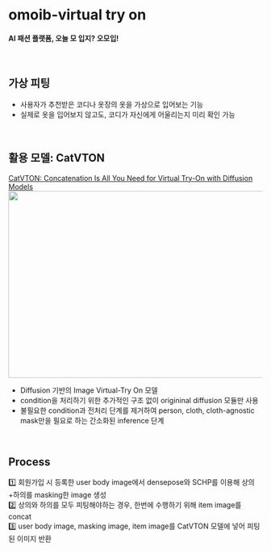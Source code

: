 # omoib-virtual try on
**AI 패션 플랫폼, 오늘 모 입지? 오모입!**
<br>
<br>
<br>

## 가상 피팅
- 사용자가 추천받은 코디나 옷장의 옷을 가상으로 입어보는 기능
- 실제로 옷을 입어보지 않고도, 코디가 자신에게 어울리는지 미리 확인 가능
<br>

## 활용 모델: CatVTON
[CatVTON: Concatenation Is All You Need for Virtual Try-On with Diffusion Models](https://github.com/Zheng-Chong/CatVTON)
<img src="https://github.com/user-attachments/assets/d35efb07-a6f6-4939-8d4e-726bc46ac98c" width="900" height="370"/>

- Diffusion 기반의 Image Virtual-Try On 모델
- condition을 처리하기 위한 추가적인 구조 없이 origininal diffusion 모듈만 사용
- 불필요한 condition과 전처리 단계를 제거하여 person, cloth, cloth-agnostic mask만을 필요로 하는 간소화된 inference 단계
<br>

## Process
1️⃣ 회원가입 시 등록한 user body image에서 densepose와 SCHP를 이용해 상의+하의를 masking한 image 생성<br>
2️⃣ 상의와 하의를 모두 피팅해야하는 경우, 한번에 수행하기 위해 item image를 concat<br>
3️⃣ user body image, masking image, item image를 CatVTON 모델에 넣어 피팅된 이미지 반환

